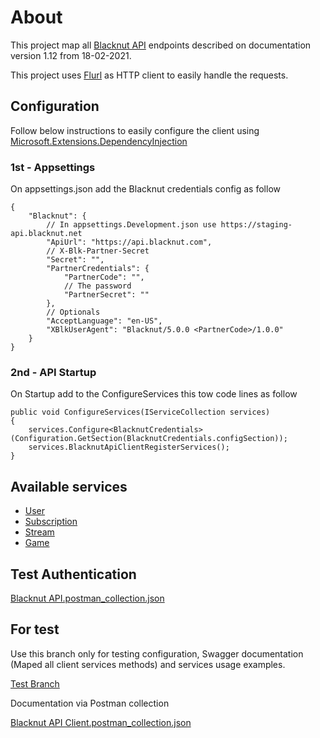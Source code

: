 # About

This project map all [Blacknut API](http://www.blacknut.com) endpoints described on documentation version 1.12 from 18-02-2021.

This project uses [Flurl](https://flurl.dev/) as HTTP client to easily handle the requests.

## Configuration

Follow below instructions to easily configure the client using [Microsoft.Extensions.DependencyInjection](https://www.nuget.org/packages/Microsoft.Extensions.DependencyInjection)

### 1st - Appsettings

On appsettings.json add the Blacknut credentials config as follow

    {
	    "Blacknut": {
		    // In appsettings.Development.json use https://staging-api.blacknut.net
		    "ApiUrl": "https://api.blacknut.com",
		    // X-Blk-Partner-Secret
		    "Secret": "",
		    "PartnerCredentials": {
			    "PartnerCode": "",
			    // The password
			    "PartnerSecret": ""
		    },
		    // Optionals
		    "AcceptLanguage": "en-US",
		    "XBlkUserAgent": "Blacknut/5.0.0 <PartnerCode>/1.0.0"
	    }
    }

### 2nd - API Startup

On Startup add to the ConfigureServices this tow code lines as follow

    public void ConfigureServices(IServiceCollection services)
    {
		services.Configure<BlacknutCredentials>(Configuration.GetSection(BlacknutCredentials.configSection));
		services.BlacknutApiClientRegisterServices();
	}


## Available services

 - [User](src/BlacknutApiClient/Interfaces/Services/IUserService.cs)
 - [Subscription](src/BlacknutApiClient/Interfaces/Services/ISubscriptionService.cs)
 - [Stream](src/BlacknutApiClient/Interfaces/Services/IStreamService.cs)
 - [Game](src/BlacknutApiClient/Interfaces/Services/IGameService.cs)

## Test Authentication

[Blacknut API.postman_collection.json](docs/Blacknut%20API.postman_collection.json)

## For test

Use this branch only for testing configuration, Swagger documentation (Maped all client services methods) and services usage examples.

[Test Branch](https://github.com/renancr176/BlacknutApiClient/tree/ToTestOnly)

Documentation via Postman collection

[Blacknut API Client.postman_collection.json](https://github.com/renancr176/BlacknutApiClient/blob/ToTestOnly/docs/Blacknut%20API%20Client.postman_collection.json)